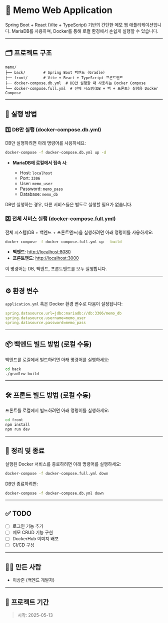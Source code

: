 # 📝 Memo Web Application

Spring Boot + React (Vite + TypeScript) 기반의 간단한 메모 웹 애플리케이션입니다. MariaDB를 사용하며, Docker를 통해 로컬 환경에서 손쉽게 실행할 수 있습니다.

---

## 🗂 프로젝트 구조

```
memo/
├── back/        # Spring Boot 백엔드 (Gradle)
├── front/       # Vite + React + TypeScript 프론트엔드
├── docker-compose.db.yml  # DB만 실행할 때 사용하는 Docker Compose
└── docker-compose.full.yml  # 전체 시스템(DB + 백 + 프론트) 실행용 Docker Compose
```

---

## 🚀 실행 방법

### 1️⃣ **DB만 실행 (docker-compose.db.yml)**

DB만 실행하려면 아래 명령어를 사용하세요:

```bash
docker-compose -f docker-compose.db.yml up -d
```

* **MariaDB에 로컬에서 접속 시**:

    * Host: `localhost`
    * Port: `3306`
    * User: `memo_user`
    * Password: `memo_pass`
    * Database: `memo_db`

DB만 실행하는 경우, 다른 서비스들은 별도로 실행할 필요가 없습니다.

### 2️⃣ **전체 서비스 실행 (docker-compose.full.yml)**

전체 시스템(DB + 백엔드 + 프론트엔드)을 실행하려면 아래 명령어를 사용하세요:

```bash
docker-compose -f docker-compose.full.yml up --build
```

* **백엔드**: [http://localhost:8080](http://localhost:8080)
* **프론트엔드**: [http://localhost:3000](http://localhost:3000)

이 명령어는 DB, 백엔드, 프론트엔드를 모두 실행합니다.

---

## ⚙ 환경 변수

`application.yml` 혹은 Docker 환경 변수로 다음이 설정됩니다:

```yaml
spring.datasource.url=jdbc:mariadb://db:3306/memo_db
spring.datasource.username=memo_user
spring.datasource.password=memo_pass
```

---

## 📦 백엔드 빌드 방법 (로컬 수동)

백엔드를 로컬에서 빌드하려면 아래 명령어를 실행하세요:

```bash
cd back
./gradlew build
```

---

## 🛠 프론트 빌드 방법 (로컬 수동)

프론트를 로컬에서 빌드하려면 아래 명령어를 실행하세요:

```bash
cd front
npm install
npm run dev
```

---

## 🧼 정리 및 종료

실행된 Docker 서비스를 종료하려면 아래 명령어를 실행하세요:

```bash
docker-compose -f docker-compose.full.yml down
```

DB만 종료하려면:

```bash
docker-compose -f docker-compose.db.yml down
```

---

## ✅ TODO

* [ ] 로그인 기능 추가
* [ ] 메모 CRUD 기능 구현
* [ ] DockerHub 이미지 배포
* [ ] CI/CD 구성

---

## 🧑‍💻 만든 사람

* 이상준 (백엔드 개발자)

---
## 📅 프로젝트 기간

> 시작: 2025-05-13
